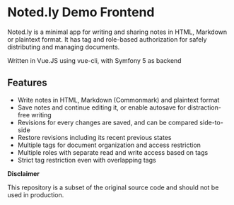 # Noted.ly Demo Frontend

Noted.ly is a minimal app for writing and sharing notes in HTML, Markdown or plaintext format.
It has tag and role-based authorization for safely distributing and managing documents.

Written in Vue.JS using vue-cli, with Symfony 5 as backend

## Features

- Write notes in HTML, Markdown (Commonmark) and plaintext format
- Save notes and continue editing it, or enable autosave for distraction-free writing
- Revisions for every changes are saved, and can be compared side-to-side
- Restore revisions including its recent previous states
- Multiple tags for document organization and access restriction
- Multiple roles with separate read and write access based on tags
- Strict tag restriction even with overlapping tags

**Disclaimer**

This repository is a subset of the original source code and should not be used in production.
